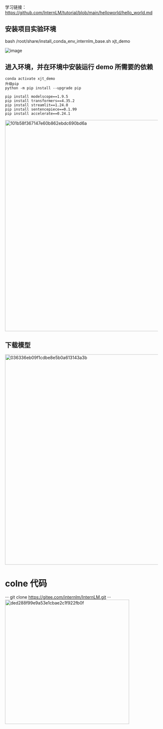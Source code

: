 学习链接：https://github.com/InternLM/tutorial/blob/main/helloworld/hello_world.md

## 安装项目实验环境

bash /root/share/install_conda_env_internlm_base.sh xjt_demo

![image](https://github.com/Juanting-Xu/InternLM_notes/assets/36044048/1889719a-cb63-407c-a5d3-978983dfacd6)



## 进入环境，并在环境中安装运行 demo 所需要的依赖
```
conda activate xjt_demo
升级pip
python -m pip install --upgrade pip

pip install modelscope==1.9.5
pip install transformers==4.35.2
pip install streamlit==1.24.0
pip install sentencepiece==0.1.99
pip install accelerate==0.24.1
```
<img width="695" alt="101b58f367147e60b862ebdc690bd6a" src="https://github.com/Juanting-Xu/InternLM_notes/assets/36044048/6b59207e-a0f6-4c99-8a40-0880f57bb91f">


## 下载模型
<img width="692" alt="036336eb09f1cdbe8e5b0a613143a3b" src="https://github.com/Juanting-Xu/InternLM_notes/assets/36044048/63c0a681-a915-42e6-ae17-931526aa5413">




# colne 代码
···
git clone https://gitee.com/internlm/InternLM.git
···
<img width="409" alt="ded288f99e9a53e1cbae2c1f922fb0f" src="https://github.com/Juanting-Xu/InternLM_notes/assets/36044048/920d87aa-852d-42c7-9ed2-4cf9187841a9">




